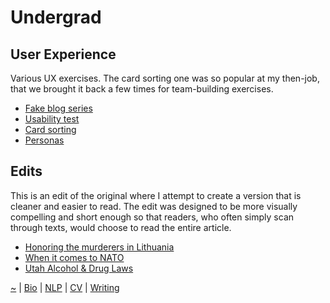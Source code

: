 # Undergrad

## User Experience

Various UX exercises. The card sorting one was so popular at my then-job, that we brought it back a few times for team-building exercises.

- [Fake blog series](/writing/technical-writing/undergrad/birnbaum-blog-series-social-media.pdf)
- [Usability test](/writing/technical-writing/undergrad/Birnbaum_S_UsabilityTest.pdf)
- [Card sorting](/writing/technical-writing/undergrad/card-sorting.pdf)
- [Personas](/writing/technical-writing/undergrad/Proto-Personas.pdf)

## Edits

This is an edit of the original where I attempt to create a version that is cleaner and easier to read. The edit was designed to be more visually compelling and short enough so that readers, who often simply scan through texts, would choose to read the entire article.

- [Honoring the murderers in Lithuania](/writing/technical-writing/undergrad/Honoringthemurderers.pdf)
- [When it comes to NATO](/writing/technical-writing/undergrad/nato-edit.pdf)
- [Utah Alcohol & Drug Laws](/writing/technical-writing/undergrad/UtahAlcoholCut.pdf)

[~](https://smbirnbaum.github.io/work) | [Bio](https://smbirnbaum.github.io/work/bio/) | [NLP](https://smbirnbaum.github.io/work/nlp/) | [CV](https://smbirnbaum.github.io/work/cv/) | [Writing](/writing/README.md)